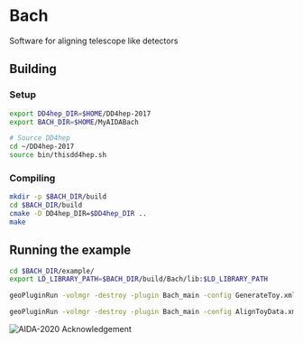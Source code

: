 # Bach

Software for aligning telescope like detectors

## Building

### Setup

```bash
export DD4hep_DIR=$HOME/DD4hep-2017
export BACH_DIR=$HOME/MyAIDABach

# Source DD4hep
cd ~/DD4hep-2017
source bin/thisdd4hep.sh
```

### Compiling
```bash
mkdir -p $BACH_DIR/build
cd $BACH_DIR/build
cmake -D DD4hep_DIR=$DD4hep_DIR ..
make
```

## Running the example
```bash
cd $BACH_DIR/example/
export LD_LIBRARY_PATH=$BACH_DIR/build/Bach/lib:$LD_LIBRARY_PATH

geoPluginRun -volmgr -destroy -plugin Bach_main -config GenerateToy.xml -input file:$BACH_DIR/example/xml/Telescope.xml -deltas file:$BACH_DIR/example/xml/repository-nominal.xml

geoPluginRun -volmgr -destroy -plugin Bach_main -config AlignToyData.xml -input file:$BACH_DIR/example/xml/Telescope.xml -deltas file:$BACH_DIR/example/xml/repository-misaligned.xml
```

![AIDA-2020 Acknowledgement](http://aida2020.web.cern.ch/sites/aida2020.web.cern.ch/files/AIDA-2020%20acknowledgement%20presentations_0.png)
